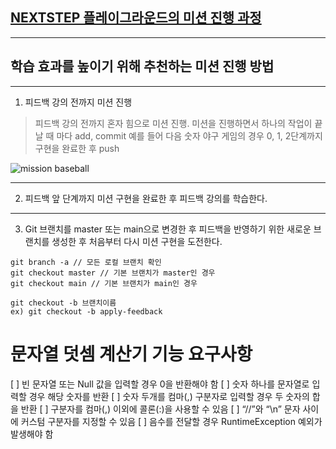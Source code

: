 ## [NEXTSTEP 플레이그라운드의 미션 진행 과정](https://github.com/next-step/nextstep-docs/blob/master/playground/README.md)

---
## 학습 효과를 높이기 위해 추천하는 미션 진행 방법

---
1. 피드백 강의 전까지 미션 진행 
> 피드백 강의 전까지 혼자 힘으로 미션 진행. 미션을 진행하면서 하나의 작업이 끝날 때 마다 add, commit
> 예를 들어 다음 숫자 야구 게임의 경우 0, 1, 2단계까지 구현을 완료한 후 push

![mission baseball](https://raw.githubusercontent.com/next-step/nextstep-docs/master/playground/images/mission_baseball.png)

---
2. 피드백 앞 단계까지 미션 구현을 완료한 후 피드백 강의를 학습한다.

---
3. Git 브랜치를 master 또는 main으로 변경한 후 피드백을 반영하기 위한 새로운 브랜치를 생성한 후 처음부터 다시 미션 구현을 도전한다.

```
git branch -a // 모든 로컬 브랜치 확인
git checkout master // 기본 브랜치가 master인 경우
git checkout main // 기본 브랜치가 main인 경우

git checkout -b 브랜치이름
ex) git checkout -b apply-feedback
```

# 문자열 덧셈 계산기 기능 요구사항
[ ] 빈 문자열 또는 Null 값을 입력할 경우 0을 반환해야 함
[ ] 숫자 하나를 문자열로 입력할 경우 해당 숫자를 반환
[ ] 숫자 두개를 컴마(,) 구분자로 입력할 경우 두 숫자의 합을 반환
[ ] 구분자를 컴마(,) 이외에 콜론(:)을 사용할 수 있음
[ ] “//”와 “\n” 문자 사이에 커스텀 구분자를 지정할 수 있음
[ ] 음수를 전달할 경우 RuntimeException 예외가 발생해야 함